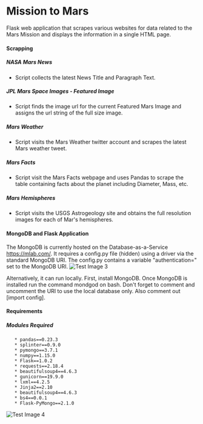 # Mission to Mars

Flask web application that scrapes various websites for data related to the Mars Mission and displays the information in a single HTML page.

#### Scrapping

##### NASA Mars News
  * Script collects the latest News Title and Paragraph Text.

##### JPL Mars Space Images - Featured Image

  * Script finds the image url for the current Featured Mars Image and assigns the url string of the full size image.

##### Mars Weather

   * Script visits the Mars Weather twitter account and scrapes the latest Mars weather tweet.

##### Mars Facts

   * Script visit the Mars Facts webpage and uses Pandas to scrape the table containing facts about the planet including Diameter, Mass, etc.

##### Mars Hemispheres

   * Script visits the USGS Astrogeology site and obtains the full resolution images for each of Mar's hemispheres.

#### MongoDB and Flask Application

The MongoDB is currently hosted on the Database-as-a-Service https://mlab.com/. It requires a config.py file (hidden) using a driver via the standard MongoDB URI. The config.py contains a variable "authentication=" set to the MongoDB URI.
![Test Image 3](https://github.com/mserobabina/web-scraping-challenge/blob/master/Missions_to_Mars/Capture.PNG)
 
Alternatively, it can run locally. First, install MongoDB. Once MongoDB is installed run the command mondgod on bash. Don't forget to comment and uncomment the URI to use the local database only. Also comment out [import config].

#### Requirements
 ##### Modules Required
       * pandas==0.23.3
       * splinter==0.9.0
       * pymongo==3.7.1
       * numpy==1.15.0
       * Flask==1.0.2
       * requests==2.18.4
       * beautifulsoup4==4.6.3
       * gunicorn==19.9.0
       * lxml==4.2.5
       * Jinja2==2.10
       * beautifulsoup4==4.6.3
       * bs4==0.0.1
       * Flask-PyMongo==2.1.0
 ![Test Image 4](https://github.com/mserobabina/web-scraping-challenge/blob/master/Missions_to_Mars/screenshot_mars.png)
 
